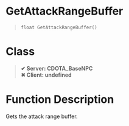 # GetAttackRangeBuffer
> `float GetAttackRangeBuffer()`
# Class
> __✔ Server: CDOTA_BaseNPC__  
> __✖ Client: undefined__  
# Function Description
Gets the attack range buffer.
